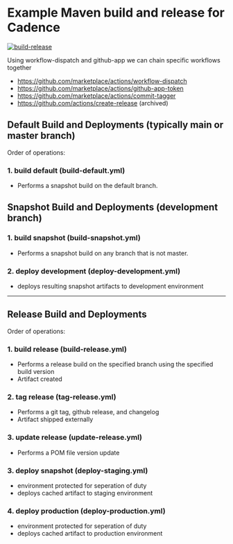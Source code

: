 
# Example Maven build and release for Cadence

[![build-release](https://github.com/casa-vega/maven-build/actions/workflows/build-release.yml/badge.svg)](https://github.com/casa-vega/maven-build/actions/workflows/build-release.yml)

Using workflow-dispatch and github-app we can chain specific workflows together

- https://github.com/marketplace/actions/workflow-dispatch
- https://github.com/marketplace/actions/github-app-token
- https://github.com/marketplace/actions/commit-tagger
- https://github.com/actions/create-release (archived)

## Default Build and Deployments (typically main or master branch)

Order of operations:

### 1. build default (build-default.yml)
- Performs a snapshot build on the default branch.

## Snapshot Build and Deployments (development branch)

### 1. build snapshot (build-snapshot.yml)
- Performs a snapshot build on any branch that is not master.

### 2. deploy development (deploy-development.yml)
- deploys resulting snapshot artifacts to development environment

---

## Release Build and Deployments 

Order of operations:

### 1. build release (build-release.yml)
- Performs a release build on the specified branch using the specified build version
- Artifact created

### 2. tag release (tag-release.yml)
- Performs a git tag, github release, and changelog
- Artifact shipped externally

### 3. update release (update-release.yml)
- Performs a POM file version update

### 3. deploy snapshot (deploy-staging.yml)
- environment protected for seperation of duty
- deploys cached artifact to staging environment

### 4. deploy production (deploy-production.yml)
- environment protected for seperation of duty
- deploys cached artifact to production environment

